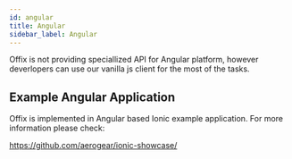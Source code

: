 ```yaml
---
id: angular
title: Angular
sidebar_label: Angular
---
```


Offix is not providing speciallized API for Angular platform,
however deverlopers can use our vanilla js client for the most of the tasks.

## Example Angular Application

Offix is implemented in Angular based Ionic example application.
For more information please check:

https://github.com/aerogear/ionic-showcase/